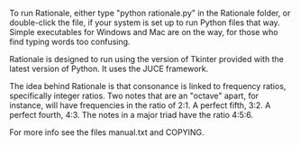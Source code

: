To run Rationale, either type "python rationale.py" in the Rationale folder, or double-click the file, if your system is set up to run Python files that way.  Simple executables for Windows and Mac are on the way, for those who find typing words too confusing.

Rationale is designed to run using the version of Tkinter provided with the latest version of Python.  It uses the JUCE framework.

The idea behind Rationale is that consonance is linked to frequency ratios, specifically integer ratios.  Two notes that are an "octave" apart, for instance, will have frequencies in the ratio of 2:1.  A perfect fifth, 3:2.  A perfect fourth, 4:3.  The notes in a major triad have the ratio 4:5:6.

For more info see the files manual.txt and COPYING.
